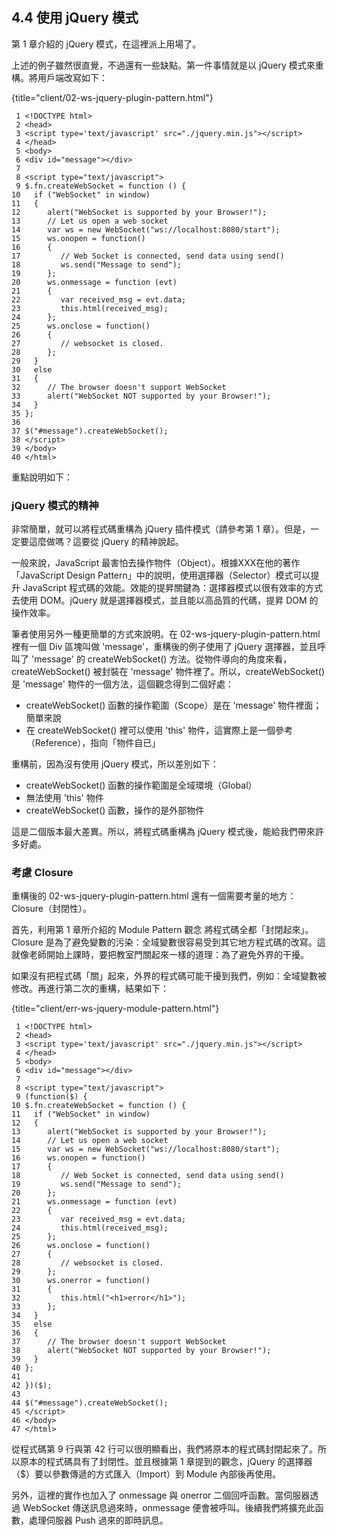 ## 4.4 使用 jQuery 模式

第 1 章介紹的 jQuery 模式，在這裡派上用場了。

上述的例子雖然很直覺，不過還有一些缺點。第一件事情就是以 jQuery 模式來重構。將用戶端改寫如下：

{title="client/02-ws-jquery-plugin-pattern.html"}
~~~~~~~~
 1 <!DOCTYPE html>
 2 <head>
 3 <script type='text/javascript' src="./jquery.min.js"></script>
 4 </head>
 5 <body>
 6 <div id="message"></div>
 7 
 8 <script type="text/javascript">  
 9 $.fn.createWebSocket = function () {
10   if ("WebSocket" in window)
11   {
12      alert("WebSocket is supported by your Browser!");
13      // Let us open a web socket
14      var ws = new WebSocket("ws://localhost:8080/start");
15      ws.onopen = function()
16      {
17         // Web Socket is connected, send data using send()
18         ws.send("Message to send");
19      };
20      ws.onmessage = function (evt) 
21      { 
22         var received_msg = evt.data;
23         this.html(received_msg);
24      };
25      ws.onclose = function()
26      { 
27         // websocket is closed.
28      };
29   }
30   else
31   {
32      // The browser doesn't support WebSocket
33      alert("WebSocket NOT supported by your Browser!");
34   }
35 };
36 
37 $("#message").createWebSocket();
38 </script>
39 </body>
40 </html>
~~~~~~~~

重點說明如下：


### jQuery 模式的精神

非常簡單，就可以將程式碼重構為 jQuery 插件模式（請參考第 1 章）。但是，一定要這麼做嗎？這要從 jQuery 的精神說起。

一般來說，JavaScript 最害怕去操作物件（Object）。根據XXX在他的著作「JavaScript Design Pattern」中的說明，使用選擇器（Selector）模式可以提升 JavaScript 程式碼的效能。效能的提昇關鍵為：選擇器模式以很有效率的方式去使用 DOM。jQuery 就是選擇器模式，並且能以高品質的代碼，提昇 DOM 的操作效率。

筆者使用另外一種更簡單的方式來說明。在 02-ws-jquery-plugin-pattern.html 裡有一個 Div 區塊叫做 'message'，重構後的例子使用了 jQuery 選擇器，並且呼叫了 'message' 的 createWebSocket() 方法。從物件導向的角度來看，createWebSocket() 被封裝在 'message' 物件裡了。所以，createWebSocket() 是 'message' 物件的一個方法，這個觀念得到二個好處：

- createWebSocket() 函數的操作範圍（Scope）是在 'message' 物件裡面；簡單來說
- 在 createWebSocket() 裡可以使用 'this' 物件，這實際上是一個參考（Reference），指向「物件自已」

重構前，因為沒有使用 jQuery 模式，所以差別如下：

- createWebSocket() 函數的操作範圍是全域環境（Global）
- 無法使用 'this' 物件
- createWebSocket() 函數，操作的是外部物件

這是二個版本最大差異。所以，將程式碼重構為 jQuery 模式後，能給我們帶來許多好處。

### 考慮 Closure

重構後的 02-ws-jquery-plugin-pattern.html 還有一個需要考量的地方：Closure（封閉性）。

首先，利用第 1 章所介紹的 Module Pattern 觀念 將程式碼全都「封閉起來」。Closure 是為了避免變數的污染：全域變數很容易受到其它地方程式碼的改寫。這就像老師開始上課時，要把教室門關起來一樣的道理：為了避免外界的干擾。

如果沒有把程式碼「關」起來，外界的程式碼可能干擾到我們，例如：全域變數被修改。再進行第二次的重構，結果如下：

{title="client/err-ws-jquery-module-pattern.html"}
~~~~~~~~
 1 <!DOCTYPE html>
 2 <head>
 3 <script type='text/javascript' src="./jquery.min.js"></script>
 4 </head>
 5 <body>
 6 <div id="message"></div>
 7 
 8 <script type="text/javascript">  
 9 (function($) {
10 $.fn.createWebSocket = function () {
11   if ("WebSocket" in window)
12   {
13      alert("WebSocket is supported by your Browser!");
14      // Let us open a web socket
15      var ws = new WebSocket("ws://localhost:8080/start");
16      ws.onopen = function()
17      {
18         // Web Socket is connected, send data using send()
19         ws.send("Message to send");
20      };
21      ws.onmessage = function (evt) 
22      { 
23         var received_msg = evt.data;
24         this.html(received_msg);
25      };
26      ws.onclose = function()
27      { 
28         // websocket is closed.
29      };
30      ws.onerror = function()
31      { 
32         this.html("<h1>error</h1>");
33      };
34   }
35   else
36   {
37      // The browser doesn't support WebSocket
38      alert("WebSocket NOT supported by your Browser!");
39   }
40 };
41 
42 })($);
43 
44 $("#message").createWebSocket();
45 </script>
46 </body>
47 </html>
~~~~~~~~

從程式碼第 9 行與第 42 行可以很明顯看出，我們將原本的程式碼封閉起來了。所以原本的程式碼具有了封閉性。並且根據第 1 章提到的觀念，jQuery 的選擇器（$）要以參數傳遞的方式匯入（Import）到 Module 內部後再使用。

另外，這裡的實作也加入了 onmessage 與 onerror 二個回呼函數。當伺服器透過 WebSocket 傳送訊息過來時，onmessage 便會被呼叫。後續我們將擴充此函數，處理伺服器 Push 過來的即時訊息。